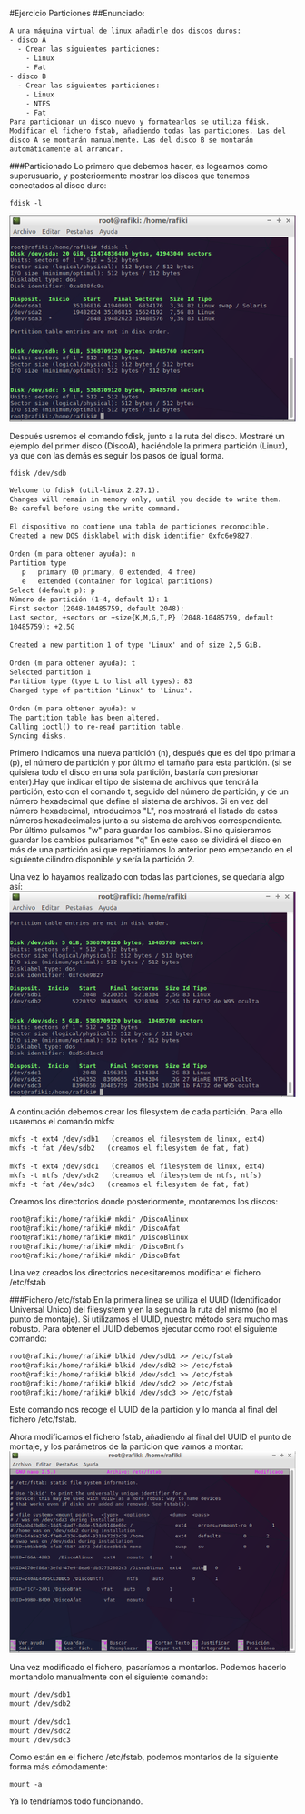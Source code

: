 #Ejercicio Particiones
##Enunciado:
~~~
A una máquina virtual de linux añadirle dos discos duros:
- disco A
  - Crear las siguientes particiones:
    - Linux
    - Fat
- disco B
  - Crear las siguientes particiones:
    - Linux
    - NTFS
    - Fat   
Para particionar un disco nuevo y formatearlos se utiliza fdisk.  
Modificar el fichero fstab, añadiendo todas las particiones. Las del disco A se montarán manualmente. Las del disco B se montarán automáticamente al arrancar.  
~~~

###Particionado
Lo primero que debemos hacer, es logearnos como superusuario, y posteriormente mostrar los discos que tenemos conectados al disco duro:
~~~
fdisk -l
~~~
![Listado de discos](../img/listadiscos.PNG )


Después usremos el comando fdisk, junto a la ruta del disco. Mostraré un ejemplo del primer disco (DiscoA), haciéndole la primera partición (Linux), ya que con las demás es seguir los pasos de igual forma.
~~~
fdisk /dev/sdb
~~~

~~~
Welcome to fdisk (util-linux 2.27.1).
Changes will remain in memory only, until you decide to write them.
Be careful before using the write command.

El dispositivo no contiene una tabla de particiones reconocible.
Created a new DOS disklabel with disk identifier 0xfc6e9827.

Orden (m para obtener ayuda): n
Partition type
   p   primary (0 primary, 0 extended, 4 free)
   e   extended (container for logical partitions)
Select (default p): p
Número de partición (1-4, default 1): 1
First sector (2048-10485759, default 2048): 
Last sector, +sectors or +size{K,M,G,T,P} (2048-10485759, default 10485759): +2,5G

Created a new partition 1 of type 'Linux' and of size 2,5 GiB.

Orden (m para obtener ayuda): t
Selected partition 1
Partition type (type L to list all types): 83
Changed type of partition 'Linux' to 'Linux'.

Orden (m para obtener ayuda): w
The partition table has been altered.
Calling ioctl() to re-read partition table.
Syncing disks.
~~~

Primero indicamos una nueva partición (n), después que es del tipo primaria (p), el número de partición y por último el tamaño para esta partición. (si se quisiera todo el disco en una sola partición, bastaría con presionar enter).Hay que indicar el tipo de sistema de archivos que tendrá la partición, esto con el comando t, seguido del número de partición, y de un número hexadecimal que define el sistema de archivos. Si en vez del número hexadecimal, introducimos "L", nos mostrará el listado de estos números hexadecimales junto a su sistema de archivos correspondiente. Por último pulsamos "w" para guardar los cambios. Si no quisieramos guardar los cambios pulsaríamos "q" En este caso se dividirá el disco en más de una partición asi que repetiriamos lo anterior pero empezando en el siguiente cilindro disponible y sería la partición 2. 

Una vez lo hayamos realizado con todas las particiones, se quedaría algo así:
![Listado de discos hechos](../img/listadiscoshechos.PNG )

A continuación debemos crear los filesystem de cada partición. Para ello usaremos el comando mkfs:
~~~
mkfs -t ext4 /dev/sdb1   (creamos el filesystem de linux, ext4)
mkfs -t fat /dev/sdb2   (creamos el filesystem de fat, fat)

mkfs -t ext4 /dev/sdc1   (creamos el filesystem de linux, ext4)
mkfs -t ntfs /dev/sdc2   (creamos el filesystem de ntfs, ntfs)
mkfs -t fat /dev/sdc3   (creamos el filesystem de fat, fat)
~~~

Creamos los directorios donde posteriormente, montaremos los discos:
~~~
root@rafiki:/home/rafiki# mkdir /DiscoAlinux
root@rafiki:/home/rafiki# mkdir /DiscoAfat
root@rafiki:/home/rafiki# mkdir /DiscoBlinux
root@rafiki:/home/rafiki# mkdir /DiscoBntfs
root@rafiki:/home/rafiki# mkdir /DiscoBfat
~~~
Una vez creados los directorios necesitaremos modificar el fichero /etc/fstab

###Fichero /etc/fstab
En la primera linea se utiliza el UUID (Identificador Universal Único) del filesystem y en la segunda la ruta del mismo (no el punto de montaje). Si utilizamos el UUID, nuestro método sera mucho mas robusto.
Para obtener el UUID debemos ejecutar como root el siguiente comando:
~~~
root@rafiki:/home/rafiki# blkid /dev/sdb1 >> /etc/fstab
root@rafiki:/home/rafiki# blkid /dev/sdb2 >> /etc/fstab
root@rafiki:/home/rafiki# blkid /dev/sdc1 >> /etc/fstab
root@rafiki:/home/rafiki# blkid /dev/sdc2 >> /etc/fstab
root@rafiki:/home/rafiki# blkid /dev/sdc3 >> /etc/fstab
~~~
Este comando nos recoge el UUID de la particion y lo manda al final del fichero /etc/fstab.

Ahora modificamos el fichero fstab, añadiendo al final del UUID el punto de montaje, y los parámetros de la particion que vamos a montar:
![Fichero /etc/fstab](../img/ficherofstab.PNG )

Una vez modificado el fichero, pasaríamos a montarlos. Podemos hacerlo montandolo manualmente con el siguiente comando:
~~~
mount /dev/sdb1
mount /dev/sdb2

mount /dev/sdc1
mount /dev/sdc2
mount /dev/sdc3
~~~

Como están en el fichero /etc/fstab, podemos montarlos de la siguiente forma más cómodamente:
~~~
mount -a
~~~

Ya lo tendríamos todo funcionando.
